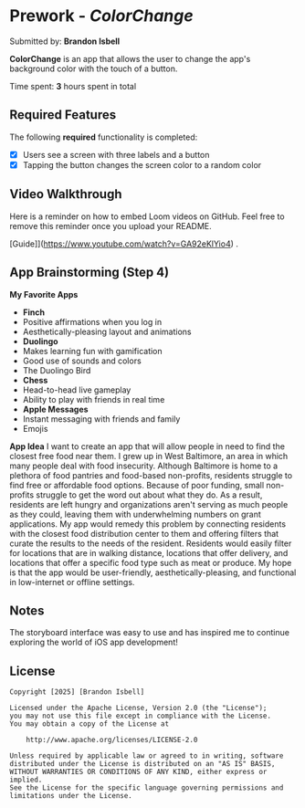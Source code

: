 # Prework - *ColorChange*

Submitted by: **Brandon Isbell**

**ColorChange** is an app that allows the user to change the app's background color with the touch of a button.

Time spent: **3** hours spent in total

## Required Features

The following **required** functionality is completed:

- [X] Users see a screen with three labels and a button
- [X] Tapping the button changes the screen color to a random color
 
## Video Walkthrough

Here is a reminder on how to embed Loom videos on GitHub. Feel free to remove this reminder once you upload your README. 

[Guide]](https://www.youtube.com/watch?v=GA92eKlYio4) .

## App Brainstorming (Step 4)

**My Favorite Apps**

*  **Finch**
  * Positive affirmations when you log in
  * Aesthetically-pleasing layout and animations
*  **Duolingo**
  * Makes learning fun with gamification
  * Good use of sounds and colors
  * The Duolingo Bird
*  **Chess**
  * Head-to-head live gameplay
  * Ability to play with friends in real time
*  **Apple Messages**
  * Instant messaging with friends and family
  * Emojis  
   
**App Idea**
I want to create an app that will allow people in need to find the closest free food near them. I grew up in West Baltimore, an area in which many people deal with food insecurity. Although Baltimore is home to a plethora of food pantries and food-based non-profits, residents struggle to find free or affordable food options. Because of poor funding, small non-profits struggle to get the word out about what they do. As a result, residents are left hungry and organizations aren't serving as much people as they could, leaving them with underwhelming numbers on grant applications. 
My app would remedy this problem by connecting residents with the closest food distribution center to them and offering filters that curate the results to the needs of the resident. Residents would easily filter for locations that are in walking distance, locations that offer delivery, and locations that offer a specific food type such as meat or produce. My hope is that the app would be user-friendly, aesthetically-pleasing, and functional in low-internet or offline settings. 

## Notes

The storyboard interface was easy to use and has inspired me to continue exploring the world of iOS app development!

## License

    Copyright [2025] [Brandon Isbell]
                                                                                                                           
    Licensed under the Apache License, Version 2.0 (the "License");
    you may not use this file except in compliance with the License.
    You may obtain a copy of the License at

        http://www.apache.org/licenses/LICENSE-2.0

    Unless required by applicable law or agreed to in writing, software
    distributed under the License is distributed on an "AS IS" BASIS,
    WITHOUT WARRANTIES OR CONDITIONS OF ANY KIND, either express or implied.
    See the License for the specific language governing permissions and
    limitations under the License.
